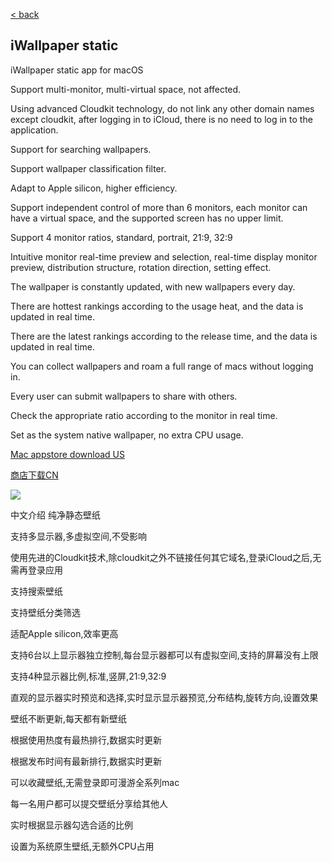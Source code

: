 [< back](./)

## iWallpaper static

iWallpaper static app for macOS

Support multi-monitor, multi-virtual space, not affected.

Using advanced Cloudkit technology, do not link any other domain names except cloudkit, after logging in to iCloud, there is no need to log in to the application.

Support for searching wallpapers.

Support wallpaper classification filter.

Adapt to Apple silicon, higher efficiency.

Support independent control of more than 6 monitors, each monitor can have a virtual space, and the supported screen has no upper limit.

Support 4 monitor ratios, standard, portrait, 21:9, 32:9

Intuitive monitor real-time preview and selection, real-time display monitor preview, distribution structure, rotation direction, setting effect.

The wallpaper is constantly updated, with new wallpapers every day.

There are hottest rankings according to the usage heat, and the data is updated in real time.

There are the latest rankings according to the release time, and the data is updated in real time.

You can collect wallpapers and roam a full range of macs without logging in.

Every user can submit wallpapers to share with others.

Check the appropriate ratio according to the monitor in real time.

Set as the system native wallpaper, no extra CPU usage.


[Mac appstore download US](macappstores://apps.apple.com/us/app/id1592105891?mt=12)

[商店下载CN](macappstores://apps.apple.com/cn/app/id1592105891?mt=12)


![](./1.png)

中文介绍
纯净静态壁纸

支持多显示器,多虚拟空间,不受影响

使用先进的Cloudkit技术,除cloudkit之外不链接任何其它域名,登录iCloud之后,无需再登录应用

支持搜索壁纸

支持壁纸分类筛选

适配Apple silicon,效率更高

支持6台以上显示器独立控制,每台显示器都可以有虚拟空间,支持的屏幕没有上限

支持4种显示器比例,标准,竖屏,21:9,32:9

直观的显示器实时预览和选择,实时显示显示器预览,分布结构,旋转方向,设置效果

壁纸不断更新,每天都有新壁纸

根据使用热度有最热排行,数据实时更新

根据发布时间有最新排行,数据实时更新

可以收藏壁纸,无需登录即可漫游全系列mac

每一名用户都可以提交壁纸分享给其他人

实时根据显示器勾选合适的比例

设置为系统原生壁纸,无额外CPU占用




